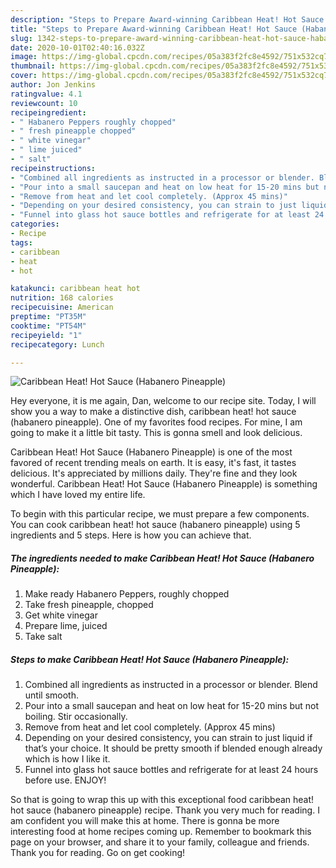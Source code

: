 ```yaml
---
description: "Steps to Prepare Award-winning Caribbean Heat! Hot Sauce (Habanero Pineapple)"
title: "Steps to Prepare Award-winning Caribbean Heat! Hot Sauce (Habanero Pineapple)"
slug: 1342-steps-to-prepare-award-winning-caribbean-heat-hot-sauce-habanero-pineapple
date: 2020-10-01T02:40:16.032Z
image: https://img-global.cpcdn.com/recipes/05a383f2fc8e4592/751x532cq70/caribbean-heat-hot-sauce-habanero-pineapple-recipe-main-photo.jpg
thumbnail: https://img-global.cpcdn.com/recipes/05a383f2fc8e4592/751x532cq70/caribbean-heat-hot-sauce-habanero-pineapple-recipe-main-photo.jpg
cover: https://img-global.cpcdn.com/recipes/05a383f2fc8e4592/751x532cq70/caribbean-heat-hot-sauce-habanero-pineapple-recipe-main-photo.jpg
author: Jon Jenkins
ratingvalue: 4.1
reviewcount: 10
recipeingredient:
- " Habanero Peppers roughly chopped"
- " fresh pineapple chopped"
- " white vinegar"
- " lime juiced"
- " salt"
recipeinstructions:
- "Combined all ingredients as instructed in a processor or blender. Blend until smooth."
- "Pour into a small saucepan and heat on low heat for 15-20 mins but not boiling. Stir occasionally."
- "Remove from heat and let cool completely. (Approx 45 mins)"
- "Depending on your desired consistency, you can strain to just liquid if that’s your choice. It should be pretty smooth if blended enough already which is how I like it."
- "Funnel into glass hot sauce bottles and refrigerate for at least 24 hours before use. ENJOY!"
categories:
- Recipe
tags:
- caribbean
- heat
- hot

katakunci: caribbean heat hot 
nutrition: 168 calories
recipecuisine: American
preptime: "PT35M"
cooktime: "PT54M"
recipeyield: "1"
recipecategory: Lunch

---
```



![Caribbean Heat! Hot Sauce (Habanero Pineapple)](https://img-global.cpcdn.com/recipes/05a383f2fc8e4592/751x532cq70/caribbean-heat-hot-sauce-habanero-pineapple-recipe-main-photo.jpg)

Hey everyone, it is me again, Dan, welcome to our recipe site. Today, I will show you a way to make a distinctive dish, caribbean heat! hot sauce (habanero pineapple). One of my favorites food recipes. For mine, I am going to make it a little bit tasty. This is gonna smell and look delicious.



Caribbean Heat! Hot Sauce (Habanero Pineapple) is one of the most favored of recent trending meals on earth. It is easy, it's fast, it tastes delicious. It's appreciated by millions daily. They're fine and they look wonderful. Caribbean Heat! Hot Sauce (Habanero Pineapple) is something which I have loved my entire life.


To begin with this particular recipe, we must prepare a few components. You can cook caribbean heat! hot sauce (habanero pineapple) using 5 ingredients and 5 steps. Here is how you can achieve that.

<!--inarticleads1-->

##### The ingredients needed to make Caribbean Heat! Hot Sauce (Habanero Pineapple):

1. Make ready  Habanero Peppers, roughly chopped
1. Take  fresh pineapple, chopped
1. Get  white vinegar
1. Prepare  lime, juiced
1. Take  salt




<!--inarticleads2-->

##### Steps to make Caribbean Heat! Hot Sauce (Habanero Pineapple):

1. Combined all ingredients as instructed in a processor or blender. Blend until smooth.
1. Pour into a small saucepan and heat on low heat for 15-20 mins but not boiling. Stir occasionally.
1. Remove from heat and let cool completely. (Approx 45 mins)
1. Depending on your desired consistency, you can strain to just liquid if that’s your choice. It should be pretty smooth if blended enough already which is how I like it.
1. Funnel into glass hot sauce bottles and refrigerate for at least 24 hours before use. ENJOY!




So that is going to wrap this up with this exceptional food caribbean heat! hot sauce (habanero pineapple) recipe. Thank you very much for reading. I am confident you will make this at home. There is gonna be more interesting food at home recipes coming up. Remember to bookmark this page on your browser, and share it to your family, colleague and friends. Thank you for reading. Go on get cooking!
